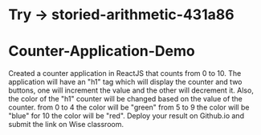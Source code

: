 # Try -> storied-arithmetic-431a86
# Counter-Application-Demo
Created a counter application in ReactJS that counts from 0 to 10. The application will have an "h1" tag which will display the counter and two buttons, one will increment the value and the other will decrement it. Also, the color of the "h1" counter will be changed based on the value of the counter. from 0 to 4 the color will be "green" from 5 to 9 the color will be "blue" for 10 the color will be "red". Deploy your result on Github.io and submit the link on Wise classroom.
